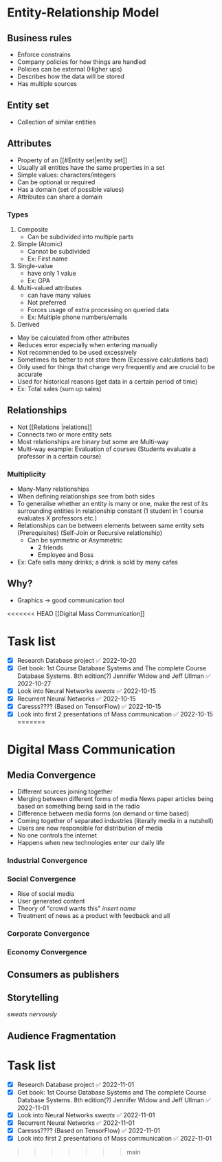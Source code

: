 # Entity-Relationship Model
## Business rules
- Enforce constrains
- Company policies for how things are handled
- Policies can be external (Higher ups)
- Describes how the data will be stored
- Has multiple sources
## Entity set
- Collection of similar entities

## Attributes
- Property of an [[#Entity set|entity set]]
- Usually all entities have the same properties in a set
- Simple values: characters/integers
- Can be optional or required
- Has a domain (set of possible values)
- Attributes can share a domain
### Types
1. Composite
   - Can be subdivided into multiple parts
2. Simple (Atomic)
   - Cannot be subdivided
   - Ex: First name
3. Single-value 
   - have only 1 value
   - Ex: GPA
4. Multi-valued attributes
   - can have many values
   - Not preferred
   - Forces usage of extra processing on queried data
   - Ex: Multiple phone numbers/emails
5.  Derived
   - May be calculated from other attributes
   - Reduces error especially when entering manually
   - Not recommended to be used excessively
   - Sometimes its better to not store them (Excessive calculations bad)
   - Only used for things that change very frequently and are crucial to be accurate
   - Used for historical reasons (get data in a certain period of time)
   - Ex: Total sales (sum up sales)
## Relationships
- Not [[Relations |relations]]
- Connects two or more entity sets
- Most relationships are binary but some are Multi-way
- Multi-way example: Evaluation of courses (Students evaluate a professor in a certain course)
### Multiplicity
- Many-Many relationships
- When defining relationships see from both sides 
- To generalise whether an entity is many or one, make the rest of its surrounding entities in relationship constant (1 student in 1 course evaluates X professors etc.)
- Relationships can be between elements between same entity sets (Prerequisites) (Self-Join or Recursive relationship)
  - Can be symmetric or Asymmetric 
    - 2 friends
    - Employee and Boss
- Ex: Cafe sells many drinks; a drink is sold by many cafes
 
## Why?
- Graphics -> good communication tool


<<<<<<< HEAD
[[Digital Mass Communication]]


# Task list
- [x] Research Database project ✅ 2022-10-20
- [x] Get book: 1st Course Database Systems and The complete Course Database Systems. 8th edition(?) Jennifer Widow and Jeff Ullman ✅ 2022-10-27
- [x] Look into Neural Networks *sweats* ✅ 2022-10-15
- [x] Recurrent Neural Networks ✅ 2022-10-15
- [x] Caresss???? (Based on TensorFlow) ✅ 2022-10-15
- [x] Look into first 2 presentations of Mass communication ✅ 2022-10-15
=======
# Digital Mass Communication

## Media Convergence 
- Different sources joining together 
- Merging between different forms of media
  News paper articles being based on something being said in the radio
- Difference between media forms (on demand or time based)
- Coming together of separated industries (literally media in a nutshell)
- Users are now responsible for distribution of media  
- No one controls the internet
- Happens when new technologies enter our daily life

### Industrial Convergence
### Social Convergence
- Rise of social media
- User generated content
- Theory of "crowd wants this" *insert name*
- Treatment of news as a product with feedback and all

### Corporate Convergence
### Economy Convergence

## Consumers as publishers
## Storytelling 
*sweats nervously*

## Audience Fragmentation


# Task list
- [x] Research Database project ✅ 2022-11-01
- [x] Get book: 1st Course Database Systems and The complete Course Database Systems. 8th edition(?) Jennifer Widow and Jeff Ullman ✅ 2022-11-01
- [x] Look into Neural Networks *sweats* ✅ 2022-11-01
- [x] Recurrent Neural Networks ✅ 2022-11-01
- [x] Caresss???? (Based on TensorFlow) ✅ 2022-11-01
- [x] Look into first 2 presentations of Mass communication ✅ 2022-11-01
>>>>>>> main
